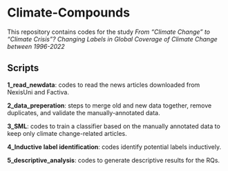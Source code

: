 # Climate-Compounds
This repository contains codes for the study *From “Climate Change” to “Climate Crisis”? Changing Labels in Global Coverage of Climate Change between 1996-2022*
## Scripts
**1_read_newdata**: codes to read the news articles downloaded from NexisUni and Factiva.

**2_data_preperation**: steps to merge old and new data together, remove duplicates, and validate the manually-annotated data.

**3_SML**: codes to train a classifier based on the manually annotated data to keep only climate change-related articles.

**4_Inductive label identification**: codes identify potential labels inductively.

**5_descriptive_analysis**: codes to generate descriptive results for the RQs.
